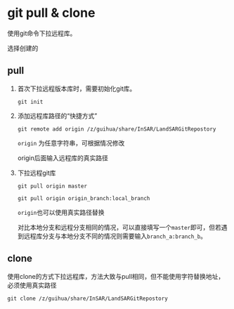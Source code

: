 # git pull & clone

使用git命令下拉远程库。

选择创建的

## pull

1. 首次下拉远程版本库时，需要初始化git库。

    `git init`

2. 添加远程库路径的“快捷方式”

    `git remote add origin /z/guihua/share/InSAR/LandSARGitRepostory`

    `origin` 为任意字符串，可根据情况修改

    origin后面输入远程库的真实路径

3. 下拉远程git库

    `git pull origin master`

    `git pull origin origin_branch:local_branch`

    `origin`也可以使用真实路径替换

    对比本地分支和远程分支相同的情况，可以直接填写一个`master`即可，但若遇到远程库分支与本地分支不同的情况则需要输入`branch_a:branch_b`。

    

## clone

使用clone的方式下拉远程库，方法大致与pull相同，但不能使用字符替换地址，必须使用真实路径

`git clone /z/guihua/share/InSAR/LandSARGitRepostory `